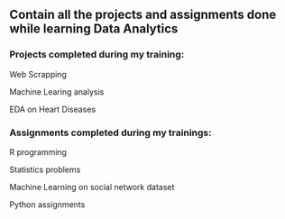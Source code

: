 ## Contain all the projects and assignments done while learning Data Analytics
### Projects completed during my training:
Web Scrapping

Machine Learing analysis

EDA on Heart Diseases

### Assignments completed during my trainings:
R programming

Statistics problems

Machine Learning on social network dataset

Python assignments
